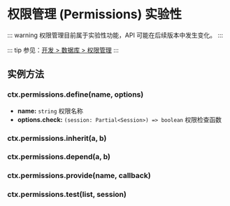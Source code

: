 # 权限管理 (Permissions) <badge type="warning">实验性</badge>

::: warning
权限管理目前属于实验性功能，API 可能在后续版本中发生变化。
:::

::: tip
参见：[开发 > 数据库 > 权限管理](../../guide/database/permission.md)
:::

## 实例方法

### ctx.permissions.define(name, options)

- **name:** `string` 权限名称
- **options.check:** `(session: Partial<Session>) => boolean` 权限检查函数

### ctx.permissions.inherit(a, b)

### ctx.permissions.depend(a, b)

### ctx.permissions.provide(name, callback)

### ctx.permissions.test(list, session)
